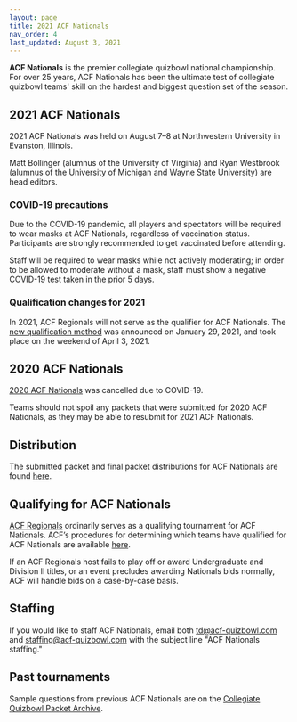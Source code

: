 ```yaml
---
layout: page
title: 2021 ACF Nationals
nav_order: 4
last_updated: August 3, 2021
---
```


**ACF Nationals** is the premier collegiate quizbowl national championship. For over 25 years, ACF Nationals has been the ultimate test of collegiate quizbowl teams' skill on the hardest and biggest question set of the season.

## 2021 ACF Nationals
2021 ACF Nationals was held on August 7–8 at Northwestern University in Evanston, Illinois.

Matt Bollinger (alumnus of the University of Virginia) and Ryan Westbrook (alumnus of the University of Michigan and Wayne State University) are head editors.

### COVID-19 precautions
Due to the COVID-19 pandemic, all players and spectators will be required to wear masks at ACF Nationals, regardless of vaccination status. Participants are strongly recommended to get vaccinated before attending.

Staff will be required to wear masks while not actively moderating; in order to be allowed to moderate without a mask, staff must show a negative COVID-19 test taken in the prior 5 days.

### Qualification changes for 2021
In 2021, ACF Regionals will not serve as the qualifier for ACF Nationals. The [new qualification method](https://hsquizbowl.org/forums/viewtopic.php?f=8&t=24836) was announced on January 29, 2021, and took place on the weekend of April 3, 2021.

## 2020 ACF Nationals
[2020 ACF Nationals](https://hsquizbowl.org/forums/viewtopic.php?f=8&t=23261) was cancelled due to COVID-19.

Teams should not spoil any packets that were submitted for 2020 ACF Nationals, as they may be able to resubmit for 2021 ACF Nationals.

## Distribution
The submitted packet and final packet distributions for ACF Nationals are found [here](/distribution).

## Qualifying for ACF Nationals
[ACF Regionals](/regionals) ordinarily serves as a qualifying tournament for ACF Nationals. ACF’s procedures for determining which teams have qualified for ACF Nationals are available [here](/nationals-qualification).

If an ACF Regionals host fails to play off or award Undergraduate and Division II titles, or an event precludes awarding Nationals bids normally, ACF will handle bids on a case-by-case basis.

## Staffing
If you would like to staff ACF Nationals, email both [td@acf-quizbowl.com](mailto:td@acf-quizbowl.com) and [staffing@acf-quizbowl.com](mailto:staffing@acf-quizbowl.com) with the subject line "ACF Nationals staffing."

## Past tournaments
Sample questions from previous ACF Nationals are on the [Collegiate Quizbowl Packet Archive](http://hsquizbowl.org/db/questionsets/search/?name=ACF+Nationals&col=1&season=&archived=y).
